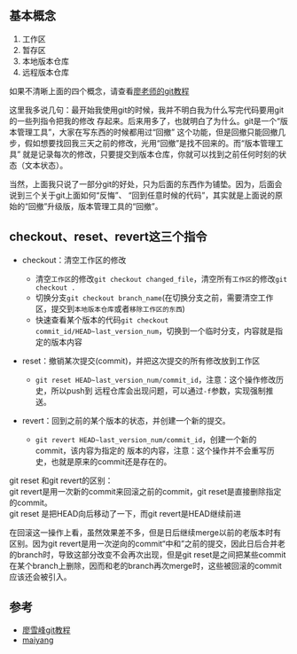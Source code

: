 ## 基本概念
1. 工作区
2. 暂存区
3. 本地版本仓库
4. 远程版本仓库

如果不清晰上面的四个概念，请查看[廖老师的git教程](http://www.liaoxuefeng.com/wiki/0013739516305929606dd18361248578c67b8067c8c017b000/0013745374151782eb658c5a5ca454eaa451661275886c6000)

这里我多说几句：最开始我使用git的时候，我并不明白我为什么写完代码要用git的一些列指令把我的修改
存起来。后来用多了，也就明白了为什么。git是一个“版本管理工具”，大家在写东西的时候都用过“回撤”
这个功能，但是回撤只能回撤几步，假如想要找回我三天之前的修改，光用“回撤”是找不回来的。而“版本管理工具”
就是记录每次的修改，只要提交到版本仓库，你就可以找到之前任何时刻的状态（文本状态）。

当然，上面我只说了一部分git的好处，只为后面的东西作为铺垫。因为，后面会说到三个关于git上面如何“反悔”、
“回到任意时候的代码”，其实就是上面说的原始的“回撤”升级版，版本管理工具的“回撤”。


## checkout、reset、revert这三个指令
- checkout：清空工作区的修改
	- 清空`工作区`的修改`git checkout changed_file`，清空所有`工作区`的修改`git checkout .`
	- 切换分支`git checkout branch_name`(在切换分支之前，需要清空工作区，提交到`本地版本仓库`或者`移除工作区的东西`)
	- 快速查看某个版本的代码`git checkout commit_id/HEAD~last_version_num`，切换到一个临时分支，内容就是指定的版本内容

- reset：撤销某次提交(commit)，并把这次提交的所有修改放到工作区
	- `git reset HEAD~last_version_num/commit_id`，注意：这个操作修改历史，所以push到
	远程仓库会出现问题，可以通过`-f`参数，实现强制推送。

- revert：回到之前的某个版本的状态，并创建一个新的提交。
	- `git revert HEAD~last_version_num/commit_id`，创建一个新的commit，该内容为指定的
	版本的内容，注意：这个操作并不会重写历史，也就是原来的commit还是存在的。

git reset 和git revert的区别：  
git revert是用一次新的commit来回滚之前的commit，git reset是直接删除指定的commit。  
git reset 是把HEAD向后移动了一下，而git revert是HEAD继续前进  

在回滚这一操作上看，虽然效果差不多，但是日后继续merge以前的老版本时有区别。因为git revert是用一次逆向的commit“中和”之前的提交，因此日后合并老的branch时，导致这部分改变不会再次出现，但是git reset是之间把某些commit在某个branch上删除，因而和老的branch再次merge时，这些被回滚的commit应该还会被引入。

## 参考
- [廖雪峰git教程](http://www.liaoxuefeng.com/wiki/0013739516305929606dd18361248578c67b8067c8c017b000/001374831943254ee90db11b13d4ba9a73b9047f4fb968d000)
- [maiyang](http://maiyang.github.io/git/2016/04/21/git-reset-checkout-revert)
